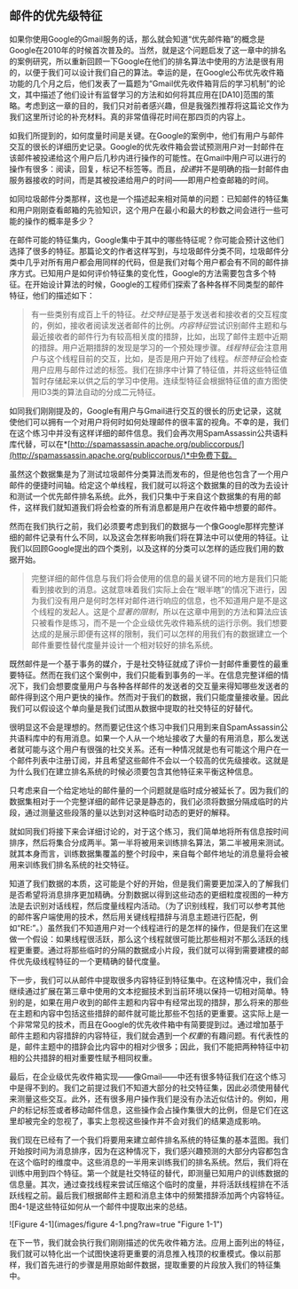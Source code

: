 ## 邮件的优先级特征
如果你使用Google的Gmail服务的话，那么就会知道“优先邮件箱”的概念是Google在2010年的时候首次普及的。当然，就是这个问题启发了这一章中的排名的案例研究，所以重新回顾一下Google在他们的排名算法中使用的方法是很有用的，以便于我们可以设计我们自己的算法。幸运的是，在Google公布优先收件箱功能的几个月之后，他们发表了一篇题为“Gmail优先收件箱背后的学习机制”的论文，其中描述了他们设计有监督学习的方法和如何将其应用在[DA10]范围的策略。考虑到这一章的目的，我们只对前者感兴趣，但是我强烈推荐将这篇论文作为我们这里所讨论的补充材料。真的非常值得花时间在那四页的内容上。  

如我们所提到的，如何度量时间是关键。在Google的案例中，他们有用户与邮件交互的很长的详细历史记录。Google的优先收件箱会尝试预测用户对一封邮件在该邮件被投递给这个用户后几秒内进行操作的可能性。在Gmail中用户可以进行的操作有很多：阅读，回复，标记不标签等。而且，*投递*并不是明确的指一封邮件由服务器接收的时间，而是其被投递给用户的时间——即用户检查邮箱的时间。  

如同垃圾邮件分类那样，这也是一个描述起来相对简单的问题：已知邮件的特征集和用户刚刚查看邮箱的先验知识，这个用户在最小和最大的秒数之间会进行一些可能的操作的概率是多少？  

在邮件可能的特征集内，Google集中于其中的哪些特征呢？你可能会预计这他们选择了很多的特征。那篇论文的作者这样写到，与垃圾邮件分类不同，垃圾邮件分类中几乎对所有用户都会用同样的代码，但是我们对每个用户都会有不同的邮件排序方式。已知用户是如何评价特征集的变化性，Google的方法需要包含多个特征。在开始设计算法的时候，Google的工程师们探索了各种各样不同类型的邮件特征，他们的描述如下：  

> 有一些类别有成百上千的特征。*社交特征*是基于发送者和接收者的交互程度的，例如，接收者阅读发送者邮件的比例。*内容特征*尝试识别邮件主题和与最近接收者的邮件行为有较高相关度的措辞，比如，出现了邮件主题中近期的措辞。用户近期措辞的发现是学习的一个预处理步骤。*线程特征*会注意用户与这个线程目前的交互，比如，是否是用户开始了线程。*标签特征*会检查用户应用与邮件过滤的标签。我们在排序中计算了特征值，并将这些特征值暂时存储起来以供之后的学习中使用。连续型特征会根据特征值的直方图使用ID3类的算法自动的分成二元特征。  

如同我们刚刚提及的，Google有用户与Gmail进行交互的很长的历史记录，这就使他们可以拥有一个对用户将何时如何处理邮件的很丰富的视角。不幸的是，我们在这个练习中并没有这样详细的邮件信息。我们会再次用SpamAssassin公共语料库代替，可以在*[http://spamassassin.apache.org/publiccorpus/](http://spamassassin.apache.org/publiccorpus/)*中免费下载。  

虽然这个数据集是为了测试垃圾邮件分类算法而发布的，但是他也包含了一个用户邮件的便捷时间轴。给定这个单线程，我们就可以将这个数据集的目的改为去设计和测试一个优先邮件排名系统。此外，我们只集中于来自这个数据集的有用的邮件，这样我们就知道我们将会检查的所有消息都是用户在收件箱中想要的邮件。  

然而在我们执行之前，我们必须要考虑到我们的数据与一个像Google那样完整详细的邮件记录有什么不同，以及这会怎样影响我们将在算法中可以使用的特征。让我们以回顾Google提出的四个类别，以及这样的分类可以怎样的适应我们用的数据开始。  

> 完整详细的邮件信息与我们将会使用的信息的最关键不同的地方是我们只能看到接收到的消息。这就意味着我们实际上会在“眼半瞎”的情况下进行，因为我们没有用户是何时怎样对邮件进行响应的信息，也不知道用户是不是这个线程的发起人。这是个*显著的限制*，所以在这章中用到的方法和算法应该只被看作是练习，而不是一个企业级优先收件箱系统的运行示例。我们想要达成的是展示即便有这样的限制，我们可以怎样的用我们有的数据建立一个邮件重要性替代度量并设计一个相对较好的排名系统。  

既然邮件是一个基于事务的媒介，于是社交特征就成了评价一封邮件重要性的最重要特征。然而在我们这个案例中，我们只能看到事务的一半。在信息完整详细的情况下，我们会想要度量用户与各种各样邮件的发送者的交互量来得知哪些发送者的邮件得到这个用户更快的操作。然而对于我们的数据，我们只能度量接收量。因此我们可以假设这个单向量是我们试图从数据中提取的社交特征的好替代。  

很明显这不会是理想的。然而要记住这个练习中我们只用到来自SpamAssassin公共语料库中的有用消息。如果一个人从一个地址接收了大量的有用消息，那么发送者就可能与这个用户有很强的社交关系。还有一种情况就是也有可能这个用户在一个邮件列表中注册订阅，并且希望这些邮件不会以一个较高的优先级接收。这就是为什么我们在建立排名系统的时候必须要包含其他特征来平衡这种信息。  

只考虑来自一个给定地址的邮件量的一个问题就是临时成分被延长了。因为我们的数据集相对于一个完整详细的邮件记录是静态的，我们必须将数据分隔成临时的片段，通过测量这些段落的量以达到对这种临时动态的更好的解释。  

就如同我们将接下来会详细讨论的，对于这个练习，我们简单地将所有信息按时间排序，然后将集合分成两半。第一半将被用来训练排名算法，第二半被用来测试。就其本身而言，训练数据集覆盖的整个时段中，来自每个邮件地址的消息量将会被用来训练我们排名系统的社交特征。  

知道了我们数据的本质，这可能是个好的开始，但是我们需要更加深入的了解我们是否希望将消息排序更加精确。分割数据以得到这些动态的更细粒度视图的一种方法是去识别对话线程，然后度量线程内活动。（为了识别线程，我们可以参考其他的邮件客户端使用的技术，然后用关键线程措辞与消息主题进行匹配，例如“RE:”。）虽然我们不知道用户对一个线程进行的是怎样的操作，但是我们在这里做一个假设：如果线程很活跃，那么这个线程就很可能比那些相对不那么活跃的线程更重要。通过将那些临时的分隔的数据成小片段，我们就可以得到需要建模的邮件优先级线程特征的一个更精确的替代度量。  

下一步，我们可以从邮件中提取很多内容特征到特征集中。在这种情况中，我们会继续通过扩展在第三章中使用的文本挖掘技术到当前环境以保持一切相对简单。特别的是，如果在用户收到的邮件主题和内容中有经常出现的措辞，那么将来的那些在主题和内容中包括这些措辞的邮件就可能比那些不包括的更重要。这实际上是一个非常常见的技术，而且在Google的优先收件箱中有简要提到过。通过增加基于邮件主题和内容措辞的内容特征，我们就会遇到一个*权重*的有趣问题。有代表性的是，邮件主题中的措辞会比内容中的相对少很多；因此，我们不能把两种特征中初相的公共措辞的相对重要性赋予相同权重。  

最后，在企业级优先收件箱实现——像Gmail——中还有很多特征我们在这个练习中是得不到的。我们之前提过我们不知道大部分的社交特征集，因此必须使用替代来测量这些交互。此外，还有很多用户操作我们是没有办法近似估计的。例如，用户的标记标签或者移动邮件信息，这些操作会占操作集很大的比例，但是它们在这里却被完全的忽视了，事实上忽视这些操作并不会对我们的结果造成影响。  

我们现在已经有了一个我们将要用来建立邮件排名系统的特征集的基本蓝图。我们开始按时间为消息排序，因为在这种情况下，我们感兴趣预测的大部分内容都包含在这个临时的维度中。这些消息的一半用来训练我们的排名系统。然后，我们将在训练中用到四个特征。第一个就是社交特征的替代，即测量已知用户的训练数据的信息量。其次，通过查找线程来尝试压缩这个临时的度量，并将活跃线程排在不活跃线程之前。最后我们根据邮件主题和消息主体中的频繁措辞添加两个内容特征。图4-1是这些特征如何从一个邮件中提取出来的总结。

![Figure 4-1](images/figure 4-1.png?raw=true "Figure 1-1")  

在下一节，我们就会执行我们刚刚描述的优先收件箱方法。应用上面列出的特征，我们就可以特化出一个试图快速将更重要的消息推入栈顶的权重模式。像以前那样，我们首先进行的步骤是用原始邮件数据，提取重要的片段放入我们的特征集中。